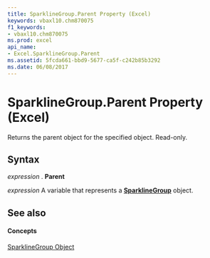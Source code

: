 ```yaml
---
title: SparklineGroup.Parent Property (Excel)
keywords: vbaxl10.chm870075
f1_keywords:
- vbaxl10.chm870075
ms.prod: excel
api_name:
- Excel.SparklineGroup.Parent
ms.assetid: 5fcda661-bbd9-5677-ca5f-c242b85b3292
ms.date: 06/08/2017
---
```



# SparklineGroup.Parent Property (Excel)

Returns the parent object for the specified object. Read-only.


## Syntax

 _expression_ . **Parent**

 _expression_ A variable that represents a **[SparklineGroup](Excel.SparklineGroup.md)** object.


## See also


#### Concepts


[SparklineGroup Object](Excel.SparklineGroup.md)

